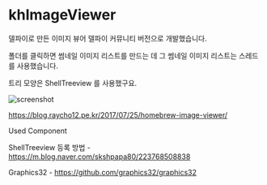 # khImageViewer

델파이로 만든 이미지 뷰어
델파이 커뮤니티 버전으로 개발했습니다. 

폴더를 클릭하면 썸네일 이미지 리스트를 만드는 데 
그 썸네일 이미지 리스트는 스레드를 사용했습니다. 

트리 모양은 ShellTreeview 를 사용했구요. 

![screenshot](https://skshpapa80.github.io/assets/images/khImageViewer.webp)

https://blog.raycho12.pe.kr/2017/07/25/homebrew-image-viewer/

Used Component

ShellTreeview 등록 방법 - https://m.blog.naver.com/skshpapa80/223768508838

Graphics32 -  https://github.com/graphics32/graphics32

